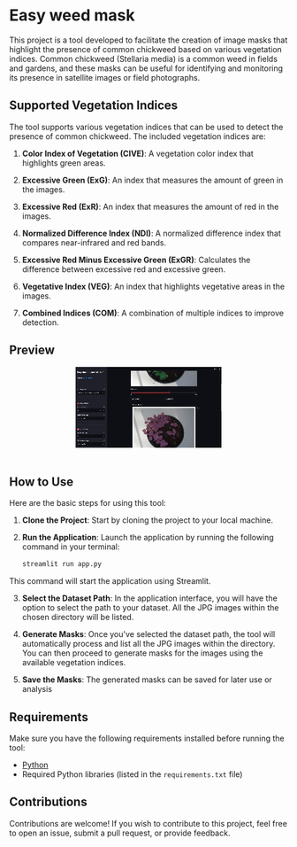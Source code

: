 # Easy weed mask

This project is a tool developed to facilitate the creation of image masks that highlight the presence of common chickweed based on various vegetation indices. Common chickweed (Stellaria media) is a common weed in fields and gardens, and these masks can be useful for identifying and monitoring its presence in satellite images or field photographs.

## Supported Vegetation Indices

The tool supports various vegetation indices that can be used to detect the presence of common chickweed. The included vegetation indices are:

1. **Color Index of Vegetation (CIVE)**: A vegetation color index that highlights green areas.

2. **Excessive Green (ExG)**: An index that measures the amount of green in the images.

3. **Excessive Red (ExR)**: An index that measures the amount of red in the images.

4. **Normalized Difference Index (NDI)**: A normalized difference index that compares near-infrared and red bands.

5. **Excessive Red Minus Excessive Green (ExGR)**: Calculates the difference between excessive red and excessive green.

6. **Vegetative Index (VEG)**: An index that highlights vegetative areas in the images.

7. **Combined Indices (COM)**: A combination of multiple indices to improve detection.

## Preview

<div align="center">
  <img src="https://github.com/CarlosModinez/easy-plant-segmentation/blob/main/preview.gif"/>
</div>
<br>

## How to Use

Here are the basic steps for using this tool:

1. **Clone the Project**: Start by cloning the project to your local machine.

2. **Run the Application**: Launch the application by running the following command in your terminal:

   ```bash
   streamlit run app.py

This command will start the application using Streamlit.

3. **Select the Dataset Path**: In the application interface, you will have the option to select the path to your dataset. All the JPG images within the chosen directory will be listed.

4. **Generate Masks**: Once you've selected the dataset path, the tool will automatically process and list all the JPG images within the directory. You can then proceed to generate masks for the images using the available vegetation indices.

5. **Save the Masks**: The generated masks can be saved for later use or analysis

## Requirements

Make sure you have the following requirements installed before running the tool:

- [Python](https://www.python.org/)
- Required Python libraries (listed in the `requirements.txt` file)

## Contributions

Contributions are welcome! If you wish to contribute to this project, feel free to open an issue, submit a pull request, or provide feedback.
